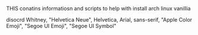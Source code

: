 THIS conatins informatiosn and scripts to help with install arch linux vanillia


disocrd Whitney, "Helvetica Neue", Helvetica, Arial, sans-serif, "Apple Color Emoji", "Segoe UI Emoji", "Segoe UI Symbol"
